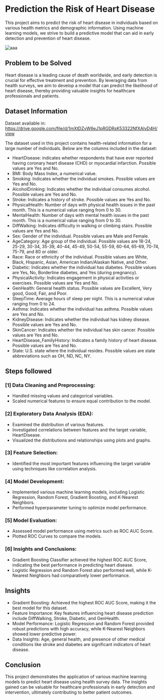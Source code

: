
# Prediction the Risk of Heart Disease

This project aims to predict the risk of heart disease in individuals based on various health metrics and demographic information. Using machine learning models, we strive to build a predictive model that can aid in early detection and prevention of heart disease.

![aaa](https://github.com/filipegoncmartins/Prediction-the-Risk-of-Heart-Disease/assets/148718210/d3ef570e-02bf-4743-b336-bb5f2ed3c8ff)


## Problem to be Solved

Heart disease is a leading cause of death worldwide, and early detection is crucial for effective treatment and prevention. By leveraging data from health surveys, we aim to develop a model that can predict the likelihood of heart disease, thereby providing valuable insights for healthcare professionals and patients.

## Dataset Information

Dataset available in: https://drive.google.com/file/d/1mXtDZvW6eJ1pRGDRsK53322NfXAlvD4H/view

The dataset used in this project contains health-related information for a large number of individuals. Below are the columns included in the dataset:

* HeartDisease:  indicates whether respondents that have ever reported having coronary heart disease (CHD) or myocardial infarction. Possible values are Yes and No.
* BMI: Body Mass Index, a numerical value.
* Smoking: Indicates whether the individual smokes. Possible values are Yes and No.
* AlcoholDrinking: Indicates whether the individual consumes alcohol. Possible values are Yes and No.
* Stroke: Indicates a history of stroke. Possible values are Yes and No.
* PhysicalHealth: Number of days with physical health issues in the past month. This is a numerical value ranging from 0 to 30.
* MentalHealth: Number of days with mental health issues in the past month. This is a numerical value ranging from 0 to 30.
* DiffWalking: Indicates difficulty in walking or climbing stairs. Possible values are Yes and No.
* Sex: Gender of the individual. Possible values are Male and Female.
* AgeCategory: Age group of the individual. Possible values are 18-24, 25-29, 30-34, 35-39, 40-44, 45-49, 50-54, 55-59, 60-64, 65-69, 70-74, 75-79, and 80 or older.
* Race: Race or ethnicity of the individual. Possible values are White, Black, Hispanic, Asian, American Indian/Alaskan Native, and Other.
* Diabetic: Indicates whether the individual has diabetes. Possible values are Yes, No, Borderline diabetes, and Yes (during pregnancy).
* PhysicalActivity: Indicates engagement in physical activities or exercises. Possible values are Yes and No.
* GenHealth: General health status. Possible values are Excellent, Very good, Good, Fair, and Poor.
* SleepTime: Average hours of sleep per night. This is a numerical value ranging from 0 to 24.
* Asthma: Indicates whether the individual has asthma. Possible values are Yes and No.
* KidneyDisease: Indicates whether the individual has kidney disease. Possible values are Yes and No.
* SkinCancer: Indicates whether the individual has skin cancer. Possible values are Yes and No.
* HeartDisease_FamilyHistory: Indicates a family history of heart disease. Possible values are Yes and No.
* State: U.S. state where the individual resides. Possible values are state abbreviations such as OH, ND, NC, NY.


## Steps followed 

### [1]  Data Cleaning and Preprocessing:

* Handled missing values and categorical variables.
* Scaled numerical features to ensure equal contribution to the model.

### [2] Exploratory Data Analysis (EDA):
    
* Examined the distribution of various features.
* Investigated correlations between features and the target variable, HeartDisease.
* Visualized the distributions and relationships using plots and graphs.
    
### [3] Feature Selection:

* Identified the most important features influencing the target variable using techniques like correlation analysis.

### [4] Model Development:

* Implemented various machine learning models, including Logistic Regression, Random Forest, Gradient Boosting, and K-Nearest Neighbors.
* Performed hyperparameter tuning to optimize model performance.

### [5] Model Evaluation:

* Assessed model performance using metrics such as ROC AUC Score.
* Plotted ROC Curves to compare the models.

### [6] Insights and Conclusions:

* Gradient Boosting Classifier achieved the highest ROC AUC Score, indicating the best performance in predicting heart disease.
* Logistic Regression and Random Forest also performed well, while K-Nearest Neighbors had comparatively lower performance.

## Insights

- Gradient Boosting: Achieved the highest ROC AUC Score, making it the best model for this dataset.
- Feature Importance: Key features influencing heart disease prediction include DiffWalking, Stroke, Diabetic, and GenHealth.
- Model Performance: Logistic Regression and Random Forest provided robust predictions with high accuracy, while K-Nearest Neighbors showed lower predictive power.
- Data Insights: Age, general health, and presence of other medical conditions like stroke and diabetes are significant indicators of heart disease.

## Conclusion

This project demonstrates the application of various machine learning models to predict heart disease using health survey data. The insights gained can be valuable for healthcare professionals in early detection and intervention, ultimately contributing to better patient outcomes.

